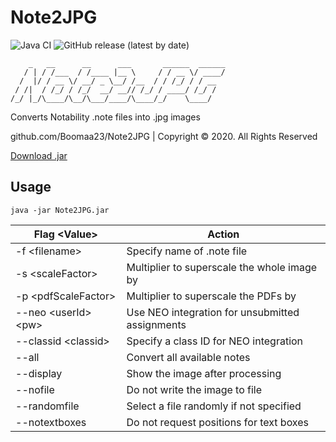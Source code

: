 # Note2JPG
![Java CI](https://github.com/Boomaa23/Note2JPG/workflows/Java%20CI/badge.svg)
![GitHub release (latest by date)](https://img.shields.io/github/v/release/Boomaa23/Note2JPG)

```
    _   __      __      ___       ______  ______
   / | / /___  / /____ |__ \     / / __ \/ ____/
  /  |/ / __ \/ __/ _ \__/ /__  / / /_/ / / __  
 / /|  / /_/ / /_/  __/ __// /_/ / ____/ /_/ /  
/_/ |_/\____/\__/\___/____/\____/_/    \____/                                       
```

Converts Notability .note files into .jpg images

github.com/Boomaa23/Note2JPG | Copyright © 2020. All Rights Reserved



[Download .jar](https://github.com/Boomaa23/Note2JPG/blob/master/Note2JPG.jar?raw=true)

## Usage
`java -jar Note2JPG.jar`

| Flag \<Value>         | Action |
|-----------------------|--------|
| -f \<filename>        | Specify name of .note file
| -s \<scaleFactor>     | Multiplier to superscale the whole image by
| -p \<pdfScaleFactor>  | Multiplier to superscale the PDFs by
| --neo \<userId> \<pw> | Use NEO integration for unsubmitted assignments
| --classid \<classid>  | Specify a class ID for NEO integration
| --all                 | Convert all available notes
| --display             | Show the image after processing
| --nofile              | Do not write the image to file
| --randomfile          | Select a file randomly if not specified
| --notextboxes         | Do not request positions for text boxes
